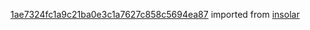 [1ae7324fc1a9c21ba0e3c1a7627c858c5694ea87](https://github.com/insolar/insolar/commit/1ae7324fc1a9c21ba0e3c1a7627c858c5694ea87) imported from [insolar](https://github.com/insolar/insolar)
